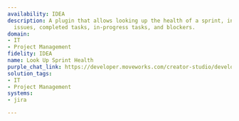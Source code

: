```yaml
---
availability: IDEA
description: A plugin that allows looking up the health of a sprint, including total
  issues, completed tasks, in-progress tasks, and blockers.
domain:
- IT
- Project Management
fidelity: IDEA
name: Look Up Sprint Health
purple_chat_link: https://developer.moveworks.com/creator-studio/developer-tools/purple-chat/?conversation=%7B%22startTimestamp%22%3A%2211%3A43+AM%22%2C%22messages%22%3A%5B%7B%22parts%22%3A%5B%7B%22richText%22%3A%22Give+me+sprint+12+health%3A+total%2C+done%2C+in-progress%2C+blockers.%22%7D%5D%2C%22role%22%3A%22user%22%7D%2C%7B%22parts%22%3A%5B%7B%22reasoningSteps%22%3A%5B%7B%22richText%22%3A%22Searching+Jira+for+sprints+named+%27Sprint+12%27%22%2C%22status%22%3A%22success%22%7D%5D%7D%2C%7B%22richText%22%3A%22%3Cp%3EI+found+a+few+sprints+named+%27Sprint+12%27.+Which+project+are+you+interested+in%3F%3C%2Fp%3E%22%7D%2C%7B%22buttons%22%3A%5B%7B%22buttonText%22%3A%22Project+Phoenix%22%7D%2C%7B%22buttonText%22%3A%22Mobile+Redesign%22%7D%2C%7B%22buttonText%22%3A%22Data+Platform%22%7D%5D%7D%5D%2C%22role%22%3A%22assistant%22%7D%2C%7B%22parts%22%3A%5B%7B%22richText%22%3A%22Project+Phoenix%22%7D%5D%2C%22role%22%3A%22user%22%7D%2C%7B%22parts%22%3A%5B%7B%22reasoningSteps%22%3A%5B%7B%22richText%22%3A%22Retrieving+health+metrics+for+%27Project+Phoenix+-+Sprint+12%27%22%2C%22status%22%3A%22success%22%7D%5D%7D%2C%7B%22richText%22%3A%22%3Cp%3EHere+is+the+health+summary+for+%3Cb%3EProject+Phoenix+-+Sprint+12%3C%2Fb%3E%3A%3C%2Fp%3E%3Cul%3E%3Cli%3E%3Cb%3ETotal+Issues%3A%3C%2Fb%3E+48%3C%2Fli%3E%3Cli%3E%3Cb%3ECompleted%3A%3C%2Fb%3E+24%3C%2Fli%3E%3Cli%3E%3Cb%3EIn+Progress%3A%3C%2Fb%3E+20%3C%2Fli%3E%3Cli%3E%3Cb%3EBlockers%3A%3C%2Fb%3E+4%3C%2Fli%3E%3C%2Ful%3E%22%7D%2C%7B%22citations%22%3A%5B%7B%22citationTitle%22%3A%22Project+Phoenix+-+Sprint+12%22%2C%22connectorName%22%3A%22jira%22%7D%5D%7D%5D%2C%22role%22%3A%22assistant%22%2C%22showFeedbackTray%22%3Atrue%7D%5D%7D
solution_tags:
- IT
- Project Management
systems:
- jira

---
```

